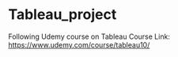 # Tableau_project
Following Udemy course on Tableau
Course Link: https://www.udemy.com/course/tableau10/
